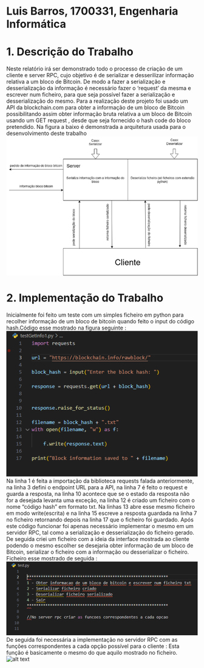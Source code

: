 # Luis Barros, 1700331, Engenharia Informática

# 1. Descrição do Trabalho

Neste relatório irá ser demonstrado todo o processo de criação de um cliente e server RPC,
cujo objetivo é de serializar e desserilizar informação relativa a um bloco de Bitcoin. De
modo a fazer a serialização e desserialização da informação é necessário fazer o ‘request’
da mesma e escrever num ficheiro, para que seja possível fazer a serialização e
desserialização do mesmo. Para a realização deste projeto foi usado um API da
blockchain.com para obter a informação de um bloco de Bitcoin possibilitando assim obter
informação bruta relativa a um bloco de Bitcoin usando um GET request , desde que seja
fornecido o hash code do bloco pretendido. Na figura a baixo é demonstrada a arquitetura
usada para o desenvolvimento deste trabalho 
  ![alt text](./images/arquitetura.png )
  
  # 2. Implementação do Trabalho

  Inicialmente foi feito um teste com um simples ficheiro em python para recolher informação
de um bloco de bitcoin quando feito o input do código hash.Código esse mostrado na figura 
seguinte :   
  ![alt text](./images/screen1.png )
  Na linha 1 é feita a importação da biblioteca requests falada anteriormente, na linha 3 defini
o endpoint URL para a API, na linha 7 é feito o request e guarda a resposta, na linha 10
acontece que se o estado da resposta não for a desejada levanta uma exceção, na linha 12
é criado um ficheiro com o nome “código hash” em formato txt. Na linhas 13 abre esse
mesmo ficheiro em modo write(escrita) e na linha 15 escreve a resposta guardada na linha
7 no ficheiro retornando depois na linha 17 que o ficheiro foi guardado.
Após este código funcionar foi apenas necessário implementar o mesmo em um servidor
RPC, tal como a serialização e desserialização do ficheiro gerado.
De seguida criei um ficheiro com a ideia da interface mostrada ao cliente podendo o mesmo
escolher se desejaria obter informação de um bloco de Bitcoin, serializar o ficheiro com a
informação ou desserializar o ficheiro.
Ficheiro esse mostrado de seguida : 
  ![alt text](./images/screen2.png)
  De seguida foi necessária a implementação no servidor RPC com as funções correspondentes a cada opção possível para o cliente : 
  Esta função é basicamente o mesmo do que aquilo mostrado no ficheiro.
  ![alt text](.images/screen3.png)






